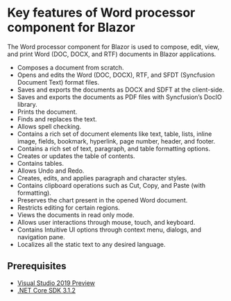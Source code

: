 # Key features of Word processor component for Blazor

The Word processor component for Blazor is used to compose, edit, view, and print Word (DOC, DOCX, and RTF) documents in Blazor applications.

* Composes a document from scratch.
* Opens and edits the Word (DOC, DOCX), RTF, and SFDT (Syncfusion Document Text) format files.
* Saves and exports the documents as DOCX and SDFT at the client-side.
* Saves and exports the documents as PDF files with Syncfusion’s DocIO library.
* Prints the document.
* Finds and replaces the text.
* Allows spell checking.
* Contains a rich set of document elements like text, table, lists, inline image, fields, bookmark, hyperlink, page number, header, and footer.
* Contains a rich set of text, paragraph, and table formatting options.
* Creates or updates the table of contents.
* Contains tables.
* Allows Undo and Redo.
* Creates, edits, and applies paragraph and character styles.
* Contains clipboard operations such as Cut, Copy, and Paste (with formatting).
* Preserves the chart present in the opened Word document.
* Restricts editing for certain regions.
* Views the documents in read only mode.
* Allows user interactions through mouse, touch, and keyboard.
* Contains Intuitive UI options through context menu, dialogs, and navigation pane.
* Localizes all the static text to any desired language.

## Prerequisites

* [Visual Studio 2019 Preview](https://visualstudio.microsoft.com/vs/preview/)
* [.NET Core SDK 3.1.2](https://dotnet.microsoft.com/download/dotnet-core/3.1)

